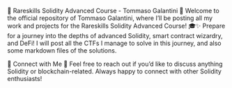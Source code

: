 🚀 Rareskills Solidity Advanced Course - Tommaso Galantini 🚀
Welcome to the official repository of Tommaso Galantini, where I’ll be posting all my work and projects for the Rareskills Solidity Advanced Course! 🎓✨
Prepare for a journey into the depths of advanced Solidity, smart contract wizardry, and DeFi!
I will post all the CTFs I manage to solve in this journey, and also some markdown files of the solutions.

🤝 Connect with Me 🤝
Feel free to reach out if you’d like to discuss anything Solidity or blockchain-related. Always happy to connect with other Solidity enthusiasts!
